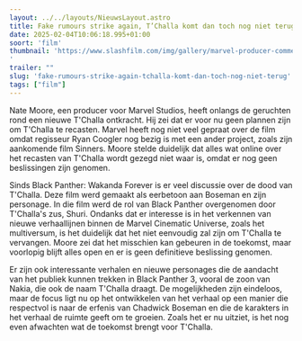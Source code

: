 ```yaml
---
layout: ../../layouts/NieuwsLayout.astro
title: Fake rumours strike again, T’Challa komt dan toch nog niet terug
date: 2025-02-04T10:06:18.995+01:00
soort: 'film'
thumbnail: 'https://www.slashfilm.com/img/gallery/marvel-producer-comments-on-tchalla-recasting-rumors-for-black-panther-3/l-intro-1738623595.jpg
'
trailer: ""
slug: 'fake-rumours-strike-again-tchalla-komt-dan-toch-nog-niet-terug'
tags: ["film"]
---
```


Nate Moore, een producer voor Marvel Studios, heeft onlangs de geruchten rond
een nieuwe T'Challa ontkracht. Hij zei dat er voor nu geen plannen zijn om
T'Challa te recasten. Marvel heeft nog niet veel gepraat over de film omdat
regisseur Ryan Coogler nog bezig is met een ander project, zoals zijn aankomende
film Sinners. Moore stelde duidelijk dat alles wat online over het recasten van
T'Challa wordt gezegd niet waar is, omdat er nog geen beslissingen zijn genomen.

Sinds Black Panther: Wakanda Forever is er veel discussie over de dood van
T'Challa. Deze film werd gemaakt als eerbetoon aan Boseman en zijn personage. In
die film werd de rol van Black Panther overgenomen door T'Challa's zus, Shuri.
Ondanks dat er interesse is in het verkennen van nieuwe verhaallijnen binnen de
Marvel Cinematic Universe, zoals het multiversum, is het duidelijk dat het niet
eenvoudig zal zijn om T'Challa te vervangen. Moore zei dat het misschien kan
gebeuren in de toekomst, maar voorlopig blijft alles open en er is geen
definitieve beslissing genomen.

Er zijn ook interessante verhalen en nieuwe personages die de aandacht van het
publiek kunnen trekken in Black Panther 3, vooral de zoon van Nakia, die ook de
naam T'Challa draagt. De mogelijkheden zijn eindeloos, maar de focus ligt nu op
het ontwikkelen van het verhaal op een manier die respectvol is naar de erfenis
van Chadwick Boseman en die de karakters in het verhaal de ruimte geeft om te
groeien. Zoals het er nu uitziet, is het nog even afwachten wat de toekomst
brengt voor T'Challa.